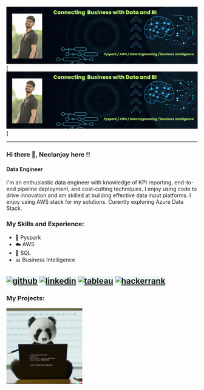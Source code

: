 ![Banner](./resources/banner.png)
[<img src='https://github.com/Njoyb101/Njoyb101/blob/main/resources/banner.png' >]

---
### Hi there 👋, Neelanjoy here !!
#### Data Engineer
I'm an enthusiastic data engineer with knowledge of KPI reporting, end-to-end pipeline deployment, and cost-cutting techniques. I enjoy using code to drive innovation and am skilled at building effective data input platforms. I enjoy using AWS stack for my solutions. Curently exploring Azure Data Stack.

### My Skills and Experience: 
- 🐍 Pyspark
- ☁️ AWS
- 💾 SQL
- 📊 Business Intelligence

[<img src='https://cdn.jsdelivr.net/npm/simple-icons@3.0.1/icons/github.svg' alt='github' height='40' style="background-color: #E7F6F2;">](https://github.com/https://github.com/Njoyb101)  [<img src='https://cdn.jsdelivr.net/npm/simple-icons@3.0.1/icons/linkedin.svg' alt='linkedin' height='40' style="background-color: #E7F6F2;">](https://www.linkedin.com/in/https://www.linkedin.com/in/njoyb//)  [<img src='https://cdn.jsdelivr.net/npm/simple-icons@3.0.1/icons/tableau.svg' alt='tableau' height='40' style="background-color: #E7F6F2;">](https://public.tableau.com/app/profile/neelanjoy)  [<img src='https://cdn.jsdelivr.net/npm/simple-icons@3.0.1/icons/hackerrank.svg' alt='hackerrank' height='40' style="background-color: #E7F6F2;">](https://www.hackerrank.com/soumobanerjee11)  
---
### My Projects:
[<img src='./resources/projects.png' alt='github' height='200'>](https://github.com/Njoyb101/Projects/)

